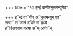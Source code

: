 +++
title = "१२ इन्द्रं वाणीरनुत्तमन्युमेव"

+++
इ᳓न्द्रं वा᳓णीर् अ᳓नुत्तमन्युम् एव᳓  
सत्रा᳓ रा᳓जानं दधिरे स᳓हध्यै  
ह᳓रिअश्वाय बर्हया स᳓म् आपी᳓न्